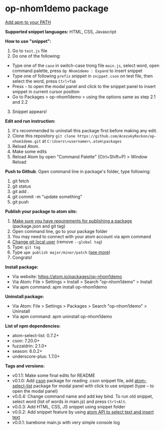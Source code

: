 # op-nhom1demo package

[Add apm to your PATH](https://stackoverflow.com/questions/38138900/complete-guide-for-installing-apm-on-windows)

**Supported snippet languages:** HTML, CSS, Javascript

**How to use "snippet":**
1. Go to `test.js` file
2. Do one of the following:
- Type one of the `case` in switch-case trong file `main.js`, select word, open command palette, press `Op Nhom1demo : Expand` to insert snippet
- Type one of following `prefix` snippet in `snippet.cson` on test file, then select the word, press `Ctrl+Tab`
- Press `~` to open the modal panel and click to the snippet panel to insert snippet in current cursor position
- Go to Packages > op-nhom1demo > using the options same as step 2.1 and 2.2
3. Snippet appears!

**Edit and run instruction:**
1. It's recommended to uninstall this package first before making any edit.
2. Clone this repository `git clone https://github.com/AcezukyRockon/op-nhom1demo.git` at `C:\Users\<username>\.atom\packages`
3. Reload Atom.
4. Make some edits
5. Reload Atom by open "Command Palette" (Ctrl+Shift+P) > Window Reload

**Push to Github**. Open command line in package's folder, type following:
1. git fetch
2. git status
3. git add .
4. git commit -m "update something"
5. git push

**Publish your package to atom site:**
1. [Make sure you have requirements for publishing a package](https://flight-manual.atom.io/hacking-atom/sections/publishing/) (package.json and git tag)
2. Open command line, go to your package folder
3. You may need to connect with your atom account via apm command
4. [Change git local user](https://stackoverflow.com/questions/22844806/how-to-change-my-git-username-in-terminal) (remove `--global tag`)
5. Type: `git tag`
6. Type `apm publish major/minor/patch` ([see more](https://flight-manual.atom.io/hacking-atom/sections/publishing/))
7. Congrats!

**Install package:**
- Via website: https://atom.io/packages/op-nhom1demo
- Via Atom: File > Settings > Install > Search "op-nhom1demo" > Install
- Via apm command: apm install op-nhom1demo

**Uninstall package:**
- Via Atom: File > Settings > Packages > Search "op-nhom1demo" > Uninstall
- Via apm command: apm uninstall op-nhom1demo

**List of npm dependencies:**
- atom-select-list: 0.7.2+
- cson: 7.20.0+
- fuzzaldrin: 2.1.0+
- season: 6.0.2+
- underscore-plus: 1.7.0+

**Tags and versions:**
- v0.1.1: Make some final edits for README
- v0.1.0: Add [cson](https://www.npmjs.com/package/cson) package for reading .cson snippet file, add [atom-select-list](https://github.com/atom/atom-select-list) package for modal panel with click to use snippet (type `~` to open the modal panel)
- v0.0.4: Change command name and add key bind. To run old snippet, select word (list of words in main.js) and press `Ctrl+Alt`.
- v0.0.3: Add HTML, CSS, JS snippet using snippet folder
- v0.0.2: Add snippet feature by using [atom API to select text and insert text](https://flight-manual.atom.io/hacking-atom/sections/package-modifying-text/)
- v0.0.1: barebone main.js with very simple console log

